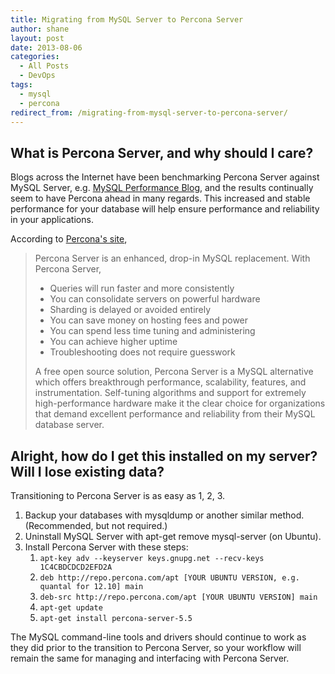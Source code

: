 ```yaml
---
title: Migrating from MySQL Server to Percona Server
author: shane
layout: post
date: 2013-08-06
categories:
  - All Posts
  - DevOps
tags:
  - mysql
  - percona
redirect_from: /migrating-from-mysql-server-to-percona-server/
---
```

## What is Percona Server, and why should I care?

Blogs across the Internet have been benchmarking Percona Server against MySQL Server, e.g. [MySQL Performance Blog][1], and the results continually seem to have Percona ahead in many regards. This increased and stable performance for your database will help ensure performance and reliability in your applications.

<!--more-->

According to [Percona's site][2],

> Percona Server is an enhanced, drop-in MySQL replacement. With Percona Server,
>
>   * Queries will run faster and more consistently
>   * You can consolidate servers on powerful hardware
>   * Sharding is delayed or avoided entirely
>   * You can save money on hosting fees and power
>   * You can spend less time tuning and administering
>   * You can achieve higher uptime
>   * Troubleshooting does not require guesswork
>
> A free open source solution, Percona Server is a MySQL alternative which offers breakthrough performance, scalability, features, and instrumentation. Self-tuning algorithms and support for extremely high-performance hardware make it the clear choice for organizations that demand excellent performance and reliability from their MySQL database server.

## Alright, how do I get this installed on my server? Will I lose existing data?

Transitioning to Percona Server is as easy as 1, 2, 3.

  1. Backup your databases with mysqldump or another similar method. (Recommended, but not required.)
  2. Uninstall MySQL Server with apt-get remove mysql-server (on Ubuntu).
  3. Install Percona Server with these steps:
      1. `apt-key adv --keyserver keys.gnupg.net --recv-keys 1C4CBDCDCD2EFD2A`
      2. `deb http://repo.percona.com/apt [YOUR UBUNTU VERSION, e.g. quantal for 12.10] main`
      3. `deb-src http://repo.percona.com/apt [YOUR UBUNTU VERSION] main`
      4. `apt-get update`
      5. `apt-get install percona-server-5.5`

The MySQL command-line tools and drivers should continue to work as they did prior to the transition to Percona Server, so your workflow will remain the same for managing and interfacing with Percona Server.

 [1]: http://www.mysqlperformanceblog.com/2013/05/08/mysql-and-percona-server-in-linkbench-benchmark/
 [2]: http://www.percona.com/software/percona-server
